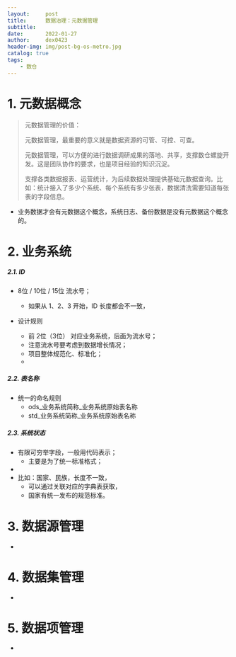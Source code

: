 ```yaml
---
layout:     post
title:      数据治理：元数据管理
subtitle:   
date:       2022-01-27
author:     dex0423
header-img: img/post-bg-os-metro.jpg
catalog: true
tags:
    - 数仓
---
```


# 1. 元数据概念

> 元数据管理的价值：
> 
> 元数据管理，最重要的意义就是数据资源的可管、可控、可查。
> 
> 元数据管理，可以方便的进行数据调研成果的落地、共享，支撑数仓螺旋开发。这是团队协作的要求，也是项目经验的知识沉淀。
>  
> 支撑各类数据报表、运营统计，为后续数据处理提供基础元数据查询。比如：统计接入了多少个系统、每个系统有多少张表，数据清洗需要知道每张表的字段信息。

- 业务数据才会有元数据这个概念，系统日志、备份数据是没有元数据这个概念的。

# 2. 业务系统

##### 2.1. ID

- 8位 / 10位 / 15位 流水号；
  - 如果从 1、2、3 开始，ID 长度都会不一致，

- 设计规则
  - 前 2位（3位） 对应业务系统，后面为流水号；
  - 注意流水号要考虑到数据增长情况；
  - 项目整体规范化、标准化；
  - 

##### 2.2. 表名称

- 统一的命名规则
  - ods_业务系统简称_业务系统原始表名称
  - std_业务系统简称_业务系统原始表名称

##### 2.3. 系统状态

- 有限可穷举字段，一般用代码表示；
  - 主要是为了统一标准格式；
- 
- 比如：国家、民族，长度不一致，
  - 可以通过关联对应的字典表获取，
  - 国家有统一发布的规范标准。

# 3. 数据源管理

- 

# 4. 数据集管理

- 

# 5. 数据项管理

- 
